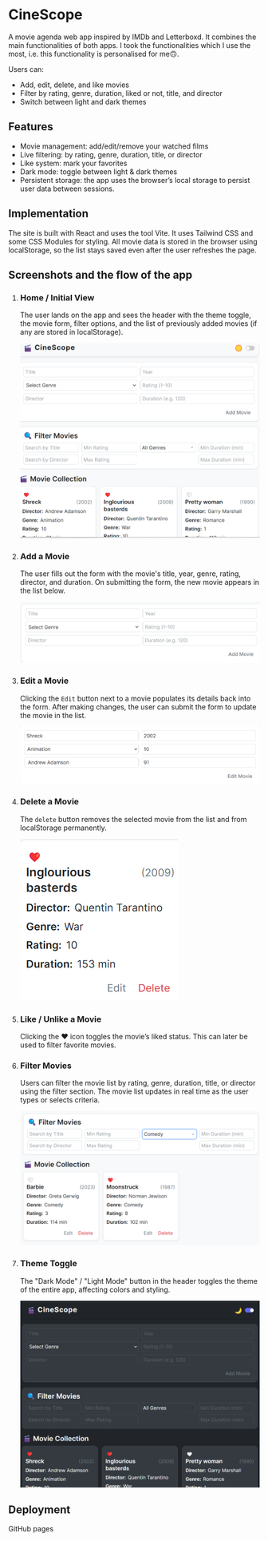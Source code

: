 # CineScope

A movie agenda web app inspired by IMDb and Letterboxd. It combines the main functionalities of both apps. I took the functionalities which I use the most, i.e. this functionality is personalised for me🙃.

Users can:
- Add, edit, delete, and like movies
- Filter by rating, genre, duration, liked or not, title, and director
- Switch between light and dark themes

## Features

- Movie management: add/edit/remove your watched films
- Live filtering: by rating, genre, duration, title, or director
- Like system: mark your favorites
- Dark mode: toggle between light & dark themes
- Persistent storage: the app uses the browser’s local storage to persist user data between sessions.


## Implementation

The site is built with React and uses the tool Vite. It uses Tailwind CSS and some CSS Modules for styling. All movie data is stored in the browser using localStorage, so the list stays saved even after the user refreshes the page. 

## Screenshots and the flow of the app


1. ### Home / Initial View
   The user lands on the app and sees the header with the theme toggle, the movie form, filter options, and the list of previously added movies (if any are stored in localStorage).
   
   ![App Home Screen](src/screenshots/Main.png)

2. ### Add a Movie  
   The user fills out the form with the movie's title, year, genre, rating, director, and duration. On submitting the form, the new movie appears in the list below.

   ![App Home Screen](src/screenshots/AddMovie.png)

3. ### Edit a Movie  
   Clicking the `Edit` button next to a movie populates its details back into the form. After making changes, the user can submit the form to update the movie in the list.

   ![App Home Screen](src/screenshots/EditMovie.png)

4. ### Delete a Movie  
   The `delete` button removes the selected movie from the list and from localStorage permanently.

   ![App Home Screen](src/screenshots/MovieCard.png)

5. ### Like / Unlike a Movie  
   Clicking the ❤️ icon toggles the movie’s liked status. This can later be used to filter favorite movies.

6. ### Filter Movies  
   Users can filter the movie list by rating, genre, duration, title, or director using the filter section. The movie list updates in real time as the user types or selects criteria.

   ![App Home Screen](src/screenshots/Filter.png)

7. ### Theme Toggle  
   The "Dark Mode" / "Light Mode" button in the header toggles the theme of the entire app, affecting colors and styling.

   ![App Home Screen](src/screenshots/DarkMode.png)


## Deployment
GitHub pages